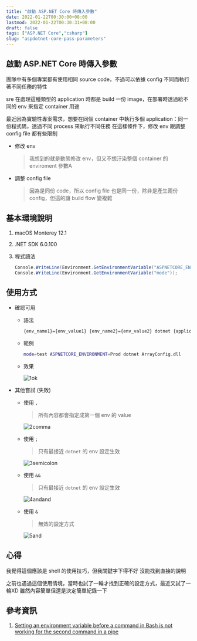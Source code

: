 ```yaml
---
title: "啟動 ASP.NET Core 時傳入參數"
date: 2022-01-22T00:30:00+08:00
lastmod: 2022-01-22T00:30:31+08:00
draft: false
tags: ["ASP.NET Core","csharp"]
slug: "aspdotnet-core-pass-parameters"
---
```


## 啟動 ASP.NET Core 時傳入參數

團隊中有多個專案都有使用相同 source code，不過可以依據 config 不同而執行著不同任務的特性

sre 在處理這種類型的 application 時都是 build 一份 image，在部署時透過給不同的 env 來指定 container 用途

最近因為實驗性專案需求，想要在同個 container 中執行多個 application：同一份程式碼，透過不同 process 來執行不同任務
在這樣條件下，修改 env 跟調整 config file 都有些限制

- 修改 env

    > 我想到的就是動態修改 env，但又不想汙染整個 container 的 enviroment 參數A

- 調整 config file

    > 因為是同份 code，所以 config file 也是同一份，除非是產生兩份 config，但這的讓 build flow 變複雜

## 基本環境說明

1. macOS Monterey 12.1
2. .NET SDK 6.0.100
3. 程式語法

    ```cs
    Console.WriteLine(Environment.GetEnvironmentVariable("ASPNETCORE_ENVIRONMENT"));
    Console.WriteLine(Environment.GetEnvironmentVariable("mode"));
    ```

## 使用方式

- 確認可用

    - 語法

        ```bash
        {env_name1}={env_value1} {env_name2}={env_value2} dotnet {application}.dll
        ```

    - 範例

        ```bash
        mode=test ASPNETCORE_ENVIRONMENT=Prod dotnet ArrayConfig.dll
        ```

    - 效果

        ![1ok](https://user-images.githubusercontent.com/3851540/150645567-2cdc9053-818f-418b-a652-4c557ed1fe08.png)

- 其他嘗試 (失敗)

    - 使用 `,`

        > 所有內容都會指定成第一個 env 的 value

        ![2comma](https://user-images.githubusercontent.com/3851540/150645569-ab4ebcde-90f1-4ba6-9b60-6fc64696760c.png)

    - 使用 `;`

        > 只有最接近 `dotnet` 的 env 設定生效

        ![3semicolon](https://user-images.githubusercontent.com/3851540/150645570-29f4b530-bdf4-41aa-a962-8f10be49fc94.png)

    - 使用 `&&`

        > 只有最接近 `dotnet` 的 env 設定生效

        ![4andand](https://user-images.githubusercontent.com/3851540/150645571-cad8988a-28a0-49a2-8a6d-25a9722a6e09.png)

    - 使用 `&`

        > 無效的設定方式

        ![5and](https://user-images.githubusercontent.com/3851540/150645572-a18d0662-051e-41c9-9c83-ed6189806a1e.png)

## 心得

我覺得這個應該是 shell 的使用技巧，但我關鍵字下得不好 沒能找到直接的說明

之前也遇過這個使用情境，當時也試了一輪才找到正確的設定方式，最近又試了一輪XD  雖然內容簡單但還是決定簡單紀錄一下

## 參考資訊

1. [Setting an environment variable before a command in Bash is not working for the second command in a pipe](https://stackoverflow.com/questions/10856129/setting-an-environment-variable-before-a-command-in-bash-is-not-working-for-the)
